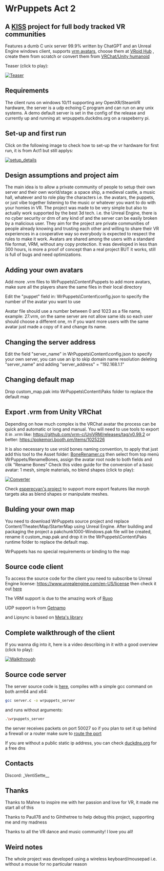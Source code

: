 # WrPuppets Act 2

## A [KISS](https://en.wikipedia.org/wiki/KISS_principle) project for full body tracked VR communities
Features a dumb C unix server 99.9% written by ChatGPT and an Unreal Engine windows client, supports [vrm avatars](https://vrm-consortium.org/en/), choose them at [VRoid Hub](https://hub.vroid.com/en) , create them from scratch or convert them from [VRChat/Unity humanoid](https://github.com/esperecyan/VRMConverterForVRChat)

Teaser (click to play):

[![Teaser](https://github.com/Syncher-source/WrPuppets/blob/main/README_images/Trailer.png)](https://www.youtube.com/watch?v=cemIqeZxMQc)


## Requirements
The client runs on windows 10/11 supporting any OpenXR/SteamVR hardware, the server is a udp echoing C program and can run on any unix systems.
A demo default server is set in the config of the release and currently up and running at: wrpuppets.duckdns.org on a raspeberry pi.


## Set-up and first run
Click on the following image to check how to set-up the vr hardware for first run, it is from Act1 but still applys:

[![setup_details](https://github.com/Syncher-source/WrPuppets/blob/main/README_images/Scaled.png)](https://github.com/Syncher-source/WrPuppets/blob/main/setup.md)


## Design assumptions and project aim
The main idea is to allow a private community of people to setup their own server and their own world/stage: a space ship, a medieval castle, a music hall, whatever and to role play the characters i.e. the avatars, the puppets, or just vibe together listening to the music or whatever you want to do with your homies in VR.
The project was made to be very simple but also to actually work supported by the best 3d tech. i.e. the Unreal Engine, there is no cyber security or drm of any kind of and the server can be easily broken by a malicious user.
They aim for the project are private communities of people already knowing and trusting each other and willing to share their VR experiences in a cooperative way so everybody is expected to respect the rules to make it work.
Avatars are shared among the users with a standard file format, VRM, without any copy protection.
It was developed in less than 300 hours, is more a proof of concept than a real project BUT it works, still is full of bugs and need optimizations.


## Adding your own avatars
Add more .vrm files to WrPuppets\Content\Puppets to add more avatars, make sure all the players share the same files in their local directory

Edit the "puppet" field in: WrPuppets\Content\config.json to specify the number of the avatar you want to use

Avatar file should use a number between 0 and 1023 as a file name, example: 27.vrm, on the same server are not allow same ids so each user should choose a different one, rn if you want more users with the same avatar just made a copy of it and change its name.


## Changing the server address
Edit the field "server_name" in  WrPuppets\Content\config.json to specify your own server, you can use an ip to skip domain name resolution deleting "server_name" and adding "server_address" = "192.168.1.1"


## Changing default map
Drop custom_map.pak into WrPuppets\Content\Paks folder to replace the default map


## Export .vrm from Unity VRChat
Depending on how much complex is the VRChat avatar the process can be quick and automatic or long and manual.
You will need to use tools to export it in .vrm like:
https://github.com/vrm-c/UniVRM/releases/tag/v0.99.2
or better:
https://pokemori.booth.pm/items/1025226

It is also necessary to use vroid bones naming convention, to apply that just add this tool to the Asset folder:
[BoneRenamer.cs](https://github.com/Syncher-source/WrPuppetsAct2/blob/main/unityconverter/BoneRenamer.cs)
then select from top menù WrPuppets/RenameBones, assign the avatar root node to both fields and clik "Rename Bones"
Check this video guide for the conversion of a basic avatar: 1 mesh, simple materials, no blend shapes (click to play):

[![Converter](https://github.com/Syncher-source/WrPuppetsAct2/blob/main/README_images/VRChat2WrPuppets.png)](https://www.youtube.com/watch?v=KiH02wgepzg)


Check [esperecyan's project](https://github.com/esperecyan/VRMConverterForVRChat) to support more export features like morph targets aka as blend shapes or manipulate meshes.


## Bulding your own map
You need to download WrPuppets source project and replace Content/Theater/Map/StarterMap using Unreal Engine.
After building and packaging the project a pakchunk1000-Windows.pak file will be created, rename it custom_map.pak and drop it in the WrPuppets\Content\Paks runtime folder to replace the default map.

WrPuppets has no special requirements or binding to the map


## Source code client
To access the source code for the client you need to subscribe to Unreal Engine license: https://www.unrealengine.com/en-US/license then check it out [here](https://github.com/Syncher-source/WrPuppets-Act2-Source)

The VRM support is due to the amazing work of [Ruyo](https://github.com/ruyo/VRM4U) 

UDP support is from [Getnamo](https://github.com/getnamo/UDP-Unreal)

and Lipsync is based on [Meta's library](https://developer.oculus.com/downloads/package/oculus-lipsync-unreal)

## Complete walkthrough of the client
If you wanna dig into it, here is a video describing in it with a good overview (click to play):

[![Walkthrough](https://github.com/Syncher-source/WrPuppetsAct2/blob/main/README_images/Walkthrough.png)](https://youtu.be/mp1W59Tc3lE)


## Source code server
The server source code is [here](https://github.com/Syncher-source/WrPuppetsAct2/blob/main/server/server.c), compiles with a simple gcc command on both arm64 and x64: 
```bash
gcc server.c -o wrpuppets_server 
```
and runs without arguments:
```bash
.\wrpuppets_server 
```
the server receives packets on port 50027 so if you plan to set it up behind a firewall or a router make sure to [route the port](https://setuprouter.com/)

If you are without a public static ip address, you can check [duckdns.org](https://www.duckdns.org/install.jsp) for a free dns


## Contacts
Discord: \_VentiSette\_\_


## Thanks
Thanks to Mahne to inspire me with her passion and love for VR, it made me start all of this

Thanks to Paull78 and to Gihthetree to help debug this project, supporting me and my madness

Thanks to all the VR dance and music community! I love you all!


## Weird notes
The whole project was developed using a wireless keyboard/mousepad i.e. without a mouse for no particular reason

